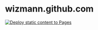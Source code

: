 # wizmann.github.com


[![Deploy static content to Pages](https://github.com/Wizmann/wizmann.github.com/actions/workflows/static.yml/badge.svg)](https://github.com/Wizmann/wizmann.github.com/actions/workflows/static.yml)

